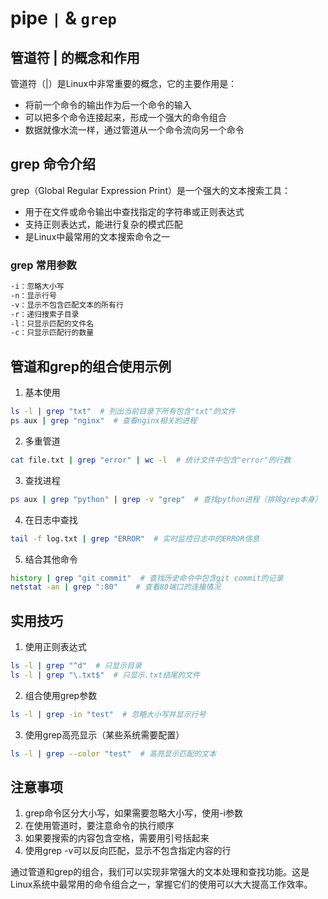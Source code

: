 # pipe `|` & `grep`

## 管道符 | 的概念和作用

管道符（|）是Linux中非常重要的概念，它的主要作用是：
- 将前一个命令的输出作为后一个命令的输入
- 可以把多个命令连接起来，形成一个强大的命令组合
- 数据就像水流一样，通过管道从一个命令流向另一个命令

## grep 命令介绍

grep（Global Regular Expression Print）是一个强大的文本搜索工具：
- 用于在文件或命令输出中查找指定的字符串或正则表达式
- 支持正则表达式，能进行复杂的模式匹配
- 是Linux中最常用的文本搜索命令之一

### grep 常用参数
```bash
-i：忽略大小写
-n：显示行号
-v：显示不包含匹配文本的所有行
-r：递归搜索子目录
-l：只显示匹配的文件名
-c：只显示匹配行的数量
```

## 管道和grep的组合使用示例

1. 基本使用
```bash
ls -l | grep "txt"  # 列出当前目录下所有包含"txt"的文件
ps aux | grep "nginx"  # 查看nginx相关的进程
```

2. 多重管道
```bash
cat file.txt | grep "error" | wc -l  # 统计文件中包含"error"的行数
```

3. 查找进程
```bash
ps aux | grep "python" | grep -v "grep"  # 查找python进程（排除grep本身）
```

4. 在日志中查找
```bash
tail -f log.txt | grep "ERROR"  # 实时监控日志中的ERROR信息
```

5. 结合其他命令
```bash
history | grep "git commit"  # 查找历史命令中包含git commit的记录
netstat -an | grep ":80"    # 查看80端口的连接情况
```

## 实用技巧

1. 使用正则表达式
```bash
ls -l | grep "^d"  # 只显示目录
ls -l | grep "\.txt$"  # 只显示.txt结尾的文件
```

2. 组合使用grep参数
```bash
ls -l | grep -in "test"  # 忽略大小写并显示行号
```

3. 使用grep高亮显示（某些系统需要配置）
```bash
ls -l | grep --color "test"  # 高亮显示匹配的文本
```

## 注意事项

1. grep命令区分大小写，如果需要忽略大小写，使用-i参数
2. 在使用管道时，要注意命令的执行顺序
3. 如果要搜索的内容包含空格，需要用引号括起来
4. 使用grep -v可以反向匹配，显示不包含指定内容的行

通过管道和grep的组合，我们可以实现非常强大的文本处理和查找功能。这是Linux系统中最常用的命令组合之一，掌握它们的使用可以大大提高工作效率。